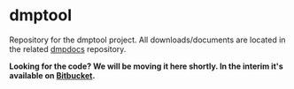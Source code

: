dmptool
=======

Repository for the dmptool project. All downloads/documents are located in the related [dmpdocs](https://github.com/CDLUC3/dmpdocs) repository.

**Looking for the code? We will be moving it here shortly. In the interim it's available on [Bitbucket](https://bitbucket.org/dmptool/dmptool2).**

